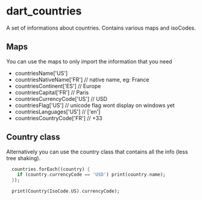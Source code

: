 # dart_countries

A set of informations about countries. Contains various maps and isoCodes.

## Maps

You can use the maps to only import the information that you need

  - countriesName['US']
  - countriesNativeName['FR'] // native name, eg: France
  - countriesContinent['ES']  // Europe
  - countriesCapital['FR']  // Paris
  - countriesCurrencyCode['US']  // USD
  - countriesFlag['US'] // unicode flag wont display on windows yet
  - countriesLanguages['US']  //  ['en']
  - countriesCountryCode['FR']  // +33

## Country class

Alternatively you can use the country class that contains all the info (less tree shaking).

```dart
  countries.forEach((country) {
    if (country.currencyCode == 'USD') print(country.name);
  });

  print(Country(IsoCode.US).currencyCode);
```


